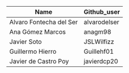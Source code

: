 | Name                  | Github_user   |
|-----------------------|---------------|
| Alvaro Fontecha del Ser | alvarodelser |
| Ana Gómez Marcos      | anagm98       |
| Javier Soto           | JSLWilfizz    |
| Guillermo Hierro      | Guillehf01    |
| Javier de Castro Poy  | javierdcp20    |
